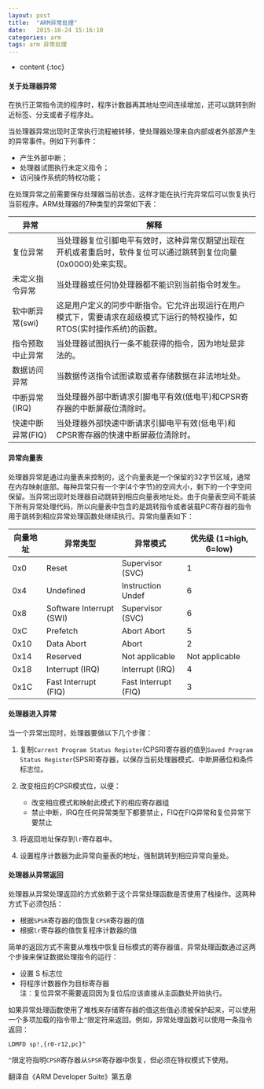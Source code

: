 ```yaml
---
layout: post
title:  "ARM异常处理"
date:   2015-10-24 15:16:10
categories: arm
tags: arm 异常处理
---
```


* content
{:toc}



#### 关于处理器异常

在执行正常指令流的程序时，程序计数器再其地址空间连续增加，还可以跳转到附近标签、分支或者子程序处。   

当处理器异常出现时正常执行流程被转移，使处理器处理来自内部或者外部源产生的异常事件。例如下列事件：   

* 产生外部中断；
* 处理器试图执行未定义指令；
* 访问操作系统的特权功能；

在处理异常之前需要保存处理器当前状态，这样才能在执行完异常后可以恢复执行当前程序。ARM处理器的7种类型的异常如下表：

异常|解释
---|---
复位异常        | 当处理器复位引脚电平有效时，这种异常仅期望出现在开机或者重启时，软件复位可以通过跳转到复位向量(0x0000)处来实现。
未定义指令异常   | 当处理器或任何协处理器都不能识别当前指令时发生。
软中断异常(swi) | 这是用户定义的同步中断指令。它允许出现运行在用户模式下，需要请求在超级模式下运行的特权操作，如RTOS(实时操作系统)的函数。
指令预取中止异常 | 当处理器试图执行一条不能获得的指令，因为地址是非法的。
数据访问异常    | 当数据传送指令试图读取或者存储数据在非法地址处。
中断异常(IRQ)  | 当处理器外部中断请求引脚电平有效(低电平)和CPSR寄存器的中断屏蔽位清除时。
快速中断异常(FIQ)| 当处理器外部快速中断请求引脚电平有效(低电平)和CPSR寄存器的快速中断屏蔽位清除时。

#### 异常向量表
处理器异常是通过向量表来控制的，这个向量表是一个保留的32字节区域，通常在内存映射底部。每种异常只有一个字(4个字节)的空间大小，剩下的一个字空间保留。当异常出现时处理器自动跳转到相应向量表地址处。由于向量表空间不能装下所有异常处理代码，所以向量表中包含的是跳转指令或者装载PC寄存器的指令用于跳转到相应异常处理函数处继续执行。异常向量表如下：

向量地址|异常类型|异常模式|优先级 (1=high, 6=low)
---|---|---|---
0x0  | Reset                    | Supervisor (SVC)     | 1
0x4  | Undefined                | Instruction Undef    | 6
0x8  | Software Interrupt (SWI) | Supervisor (SVC)     | 6
0xC  | Prefetch                 | Abort Abort          | 5
0x10 | Data Abort               | Abort                | 2
0x14 | Reserved                 | Not applicable       | Not applicable
0x18 | Interrupt (IRQ)          | Interrupt (IRQ)      | 4
0x1C | Fast Interrupt (FIQ)     | Fast Interrupt (FIQ) | 3


#### 处理器进入异常
当一个异常出现时，处理器要做以下几个步骤：

1. 复制`Current Program Status Register`(CPSR)寄存器的值到`Saved Program Status Register`(SPSR)寄存器，以保存当前处理器模式、中断屏蔽位和条件标志位。
2. 改变相应的CPSR模式位，以便：

    * 改变相应模式和映射此模式下的相应寄存器组
    * 禁止中断，IRQ在任何异常类型下都要禁止，FIQ在FIQ异常和复位异常下要禁止

3. 将返回地址保存到`lr`寄存器中。
4. 设置程序计数器为此异常向量表的地址，强制跳转到相应异常向量处。

#### 处理器从异常返回
处理器从异常处理返回的方式依赖于这个异常处理函数是否使用了栈操作。这两种方式下必须包括：

* 根据`SPSR`寄存器的值恢复`CPSR`寄存器的值
* 根据`lr`寄存器的值恢复程序计数器的值

简单的返回方式不需要从堆栈中恢复目标模式的寄存器值，异常处理函数通过这两个步操来保证数据处理指令的运行：

* 设置 S 标志位
* 将程序计数器作为目标寄存器   
注：复位异常不需要返回因为复位后应该直接从主函数处开始执行。   

如果异常处理函数使用了堆栈来存储寄存器的值这些值必须被保护起来，可以使用一个多项加载的指令带上`^`限定符来返回。例如，异常处理函数可以使用一条指令返回：
    
    LDMFD sp!,{r0-r12,pc}^

`^`限定符指明`CPSR`寄存器从`SPSR`寄存器中恢复，但必须在特权模式下使用。

翻译自《ARM Developer Suite》第五章

